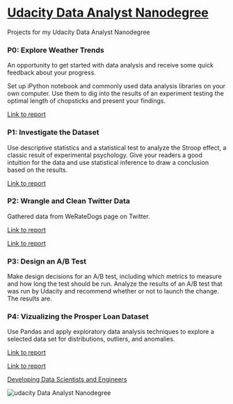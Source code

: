 # [Udacity Data Analyst Nanodegree](https://www.udacity.com/course/data-analyst-nanodegree--nd002)
Projects for my Udacity Data Analyst Nanodegree

### P0: Explore Weather Trends

An opportunity to get started with data analysis and receive some quick feedback about your progress.

Set up iPython notebook and commonly used data analysis libraries on your own computer. Use them to dig into the results of an experiment testing the optimal length of chopsticks and present your findings.

[Link to report](https://github.com/abhiksark/Udacity-DataAnalyst-Nanodegree/blob/master/P0:%20Explore%20Weather%20Trends/Udacity%20Explore%20Weather%20Trends.pdf)

### P1: Investigate the Dataset

Use descriptive statistics and a statistical test to analyze the Stroop effect, a classic result of experimental psychology. Give your readers a good intuition for the data and use statistical inference to draw a conclusion based on the results.

[Link to report](https://github.com/abhiksark/Udacity-DataAnalyst-Nanodegree/blob/master/twitter/Act%20Report.pdf)


### P2: Wrangle and Clean Twitter Data
Gathered data from WeRateDogs page on Twitter. 

[Link to report](https://github.com/abhiksark/Udacity-DataAnalyst-Nanodegree/blob/master/P2:%20Wrangle%20and%20Clean%20Twitter%20Data/Act%20Report.pdf)

[Link to report](https://github.com/abhiksark/Udacity-DataAnalyst-Nanodegree/blob/master/P2:%20Wrangle%20and%20Clean%20Twitter%20Data/Wrangle%20Report.pdf)



### P3: Design an A/B Test

Make design decisions for an A/B test, including which metrics to measure and how long the test should be run. Analyze the results of an A/B test that was run by Udacity and recommend whether or not to launch the change. The results are. 

### P4: Vizualizing the Prosper Loan Dataset

Use Pandas and apply exploratory data analysis techniques to explore a selected data set for distributions, outliers, and anomalies.

[Link to report](https://github.com/abhiksark/Udacity-DataAnalyst-Nanodegree/blob/master/P3:%20Vizualizing%20the%20Prosper%20Loan%20Dataset/Loan_Dataset_Exploration.ipynb)

[Link to report](https://github.com/abhiksark/Udacity-DataAnalyst-Nanodegree/blob/master/P3:%20Vizualizing%20the%20Prosper%20Loan%20Dataset/%20Loan%20Data%20Explanation.ipynb)



[Developing Data Scientists and Engineers](https://medium.freecodecamp.com/developing-data-scientists-engineers-710f4ef5a773#.eelnzef8u)




![udacity Data Analyst Nanodegree](https://raw.githubusercontent.com/abhiksark/Udacity-DataAnalyst-Nanodegree/master/Certificate.png)


